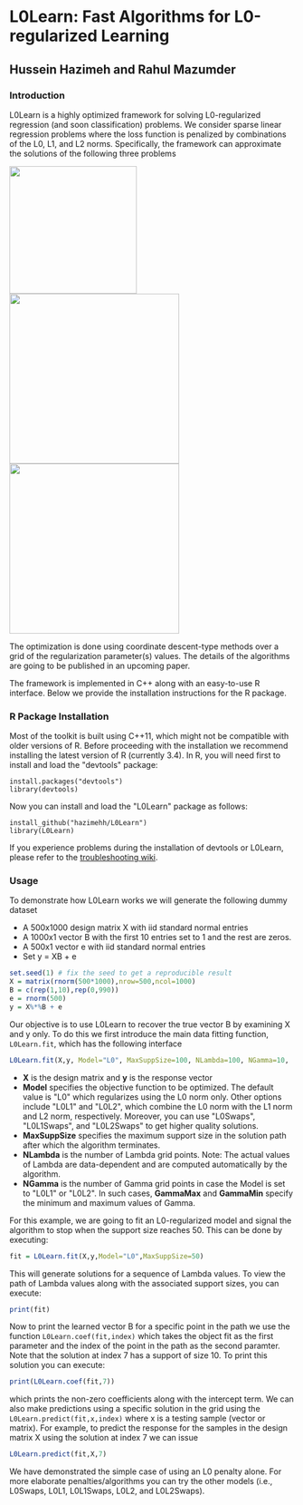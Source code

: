 # L0Learn: Fast Algorithms for L0-regularized Learning
## Hussein Hazimeh and Rahul Mazumder

### Introduction
L0Learn is a highly optimized framework for solving L0-regularized regression (and soon classification) problems. We consider sparse linear regression problems where the loss function is penalized by combinations of the L0, L1, and L2 norms. Specifically, the framework can approximate the solutions of the following three problems

<img src="https://user-images.githubusercontent.com/11324150/31854350-b33425ca-b665-11e7-8d6e-eb9da62e7560.png" width = 225>
<img src="https://user-images.githubusercontent.com/11324150/31854351-b6847b12-b665-11e7-879d-a7668f395267.png" width = 300>
<img src="https://user-images.githubusercontent.com/11324150/31854353-b816a1f8-b665-11e7-86a2-9b3c3c7bde34.png" width = 300>

The optimization is done using coordinate descent-type methods over a grid of the regularization parameter(s) values. The details of the algorithms are going to be published in an upcoming paper.

The framework is implemented in C++ along with an easy-to-use R interface. Below we provide the installation instructions for the R package.

### R Package Installation
Most of the toolkit is built using C++11, which might not be compatible with older versions of R. Before proceeding with the installation we recommend installing the latest version of R (currently 3.4). In R, you will need first to install and load the "devtools" package:
```
install.packages("devtools")
library(devtools)
```
Now you can install and load the "L0Learn" package as follows:
```
install_github("hazimehh/L0Learn")
library(L0Learn)
```
If you experience problems during the installation of devtools or L0Learn, please refer to the [troubleshooting wiki](https://github.com/hazimehh/L0Learn/wiki/Installation-Troubleshooting).

### Usage
To demonstrate how L0Learn works we will generate the following dummy dataset
* A 500x1000 design matrix X with iid standard normal entries
* A 1000x1 vector B with the first 10 entries set to 1 and the rest are zeros.
* A 500x1 vector e with iid standard normal entries
* Set y  = XB + e
```R
set.seed(1) # fix the seed to get a reproducible result
X = matrix(rnorm(500*1000),nrow=500,ncol=1000)
B = c(rep(1,10),rep(0,990))
e = rnorm(500)
y = X%*%B + e
```
Our objective is to use L0Learn to recover the true vector B by examining X and y only. To do this we first introduce the main data fitting function, `L0Learn.fit`, which has the following interface
```R
L0Learn.fit(X,y, Model="L0", MaxSuppSize=100, NLambda=100, NGamma=10,	GammaMax=10, GammaMin=0.0001)
```
* **X** is the design matrix and **y** is the response vector
* **Model** specifies the objective function to be optimized. The default value is "L0" which regularizes using the L0 norm only. Other options include "L0L1" and "L0L2", which combine the L0 norm with the L1 norm and L2 norm, respectively. Moreover, you can use "L0Swaps", "L0L1Swaps", and "L0L2Swaps" to get higher quality solutions.
* **MaxSuppSize** specifies the maximum support size in the solution path after which the algorithm terminates.
* **NLambda** is the number of Lambda grid points. Note: The actual values of Lambda are data-dependent and are computed automatically by the algorithm.
* **NGamma** is the number of Gamma grid points in case the Model is set to "L0L1" or "L0L2". In such cases, **GammaMax** and **GammaMin** specify the minimum and maximum values of Gamma.

For this example, we are going to fit an L0-regularized model and signal the algorithm to stop when the support size reaches 50. This can be done by executing:
```R
fit = L0Learn.fit(X,y,Model="L0",MaxSuppSize=50)
```
This will generate solutions for a sequence of Lambda values. To view the path of Lambda values along with the associated support sizes, you can execute:
```R
print(fit)
```
Now to print the learned vector B for a specific point in the path we use the function `L0Learn.coef(fit,index)` which takes the object fit as the first parameter and the index of the point in the path as the second paramter. Note that the solution at index 7 has a support of size 10. To print this solution you can execute:
```R
print(L0Learn.coef(fit,7))
```
which prints the non-zero coefficients along with the intercept term. We can also make predictions using a specific solution in the grid using the `L0Learn.predict(fit,x,index)` where x is a testing sample (vector or matrix). For example, to predict the response for the samples in the design matrix X using the solution at index 7 we can issue
```R
L0Learn.predict(fit,X,7)
```
We have demonstrated the simple case of using an L0 penalty alone. For more elaborate penalties/algorithms you can try the other models (i.e., L0Swaps, L0L1, L0L1Swaps, L0L2, and L0L2Swaps).
